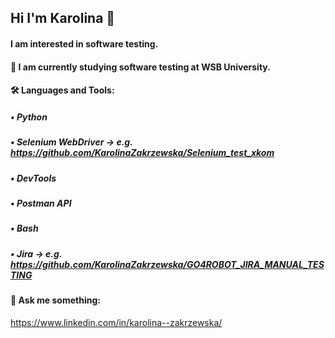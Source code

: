 ## Hi I'm Karolina 👋


#### I am interested in software testing.

#### 🌱 I am currently studying software testing at WSB University.

#### 🛠 Languages and Tools:

##### •	Python

##### •	Selenium WebDriver -> e.g. https://github.com/KarolinaZakrzewska/Selenium_test_xkom

##### • DevTools

##### •	Postman API

##### •	Bash

##### •	Jira -> e.g. https://github.com/KarolinaZakrzewska/GO4ROBOT_JIRA_MANUAL_TESTING

#### 💬 Ask me something: 

https://www.linkedin.com/in/karolina--zakrzewska/



